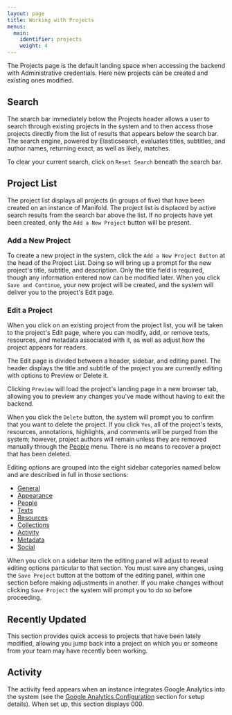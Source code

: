 ```yaml
---
layout: page
title: Working with Projects
menus:
  main:
    identifier: projects
    weight: 4
---
```



The Projects page is the default landing space when accessing the backend with Administrative credentials. Here new projects can be created and existing ones modified.

<a name="search"></a>
## Search

The search bar immediately below the Projects header allows a user to search through existing projects in the system and to then access those projects directly from the list of results that appears below the search bar. The search engine, powered by Elasticsearch, evaluates titles, subtitles, and author names, returning exact, as well as likely, matches.

To clear your current search, click on `Reset Search` beneath the search bar.

<a name="project-list"></a>
## Project List

The project list displays all projects (in groups of five) that have been created on an instance of Manifold. The project list is displaced by active search results from the search bar above the list. If no projects have yet been created, only the `Add a New Project` button will be present.

<a name="new-project"></a>
### Add a New Project

To create a new project in the system, click the `Add a New Project Button` at the head of the Project List. Doing so will bring up a prompt for the new project's title, subtitle, and description. Only the title field is required, though any information entered now can be modified later. When you click `Save and Continue`, your new project will be created, and the system will deliver you to the project's Edit page.

### Edit a Project

When you click on an existing project from the project list, you will be taken to the project's Edit page, where you can modify, add, or remove texts, resources, and metadata associated with it, as well as adjust how the project appears for readers.

The Edit page is divided between a header, sidebar, and editing panel. The header displays the title and subtitle of the project you are currently editing with options to Preview or Delete it.

Clicking `Preview` will load the project's landing page in a new browser tab, allowing you to preview any changes you've made without having to exit the backend.

When you click the `Delete` button, the system will prompt you to confirm that you want to delete the project. If you click `Yes`, all of the project's texts, resources, annotations, highlights, and comments will be purged from the system; however, project authors will remain unless they are removed manually through the [People](/docs/projects/people/index.html) menu. There is no means to recover a project that has been deleted.

Editing options are grouped into the eight sidebar categories named below and are described in full in those sections:

* [General](customizing/general.html)
* [Appearance](customizing/appearance.html)
* [People](people/index.html)
* [Texts](texts/index.html)
* [Resources](resources/index.html)
* [Collections](resources/collections.html)
* [Activity](customizing/activity.html)
* [Metadata](customizing/metadata.html)
* [Social](customizing/social.html)

When you click on a sidebar item the editing panel will adjust to reveal editing options particular to that section. You must save any changes, using the `Save Project` button at the bottom of the editing panel, within one section before making adjustments in another. If you make changes without clicking `Save Project` the system will prompt you to do so before proceeding.

<a name="recently-updated"></a>
## Recently Updated

This section provides quick access to projects that have been lately modified, allowing you jump back into a project on which you or someone from your team may have recently been working.

<a name="activity"></a>
## Activity

The activity feed appears when an instance integrates Google Analytics into the system (see the [Google Analytics Configuration](/docs/customizing/settings/external_services/google/analytics.html) section for setup details). When set up, this section displays 000.
